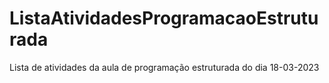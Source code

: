 # ListaAtividadesProgramacaoEstruturada
Lista de atividades da aula de programação estruturada do dia 18-03-2023
